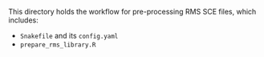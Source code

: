This directory holds the workflow for pre-processing RMS SCE files, which includes:

- `Snakefile` and its `config.yaml`
- `prepare_rms_library.R`
